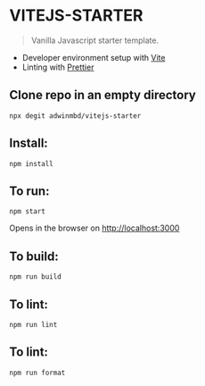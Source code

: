 # VITEJS-STARTER

> Vanilla Javascript starter template.

- Developer environment setup with [Vite](https://github.com/vitejs/vite)
- Linting with [Prettier](https://prettier.io/)

## Clone repo in an empty directory

```
npx degit adwinmbd/vitejs-starter
```

## Install:

```
npm install
```

## To run:

```
npm start
```

Opens in the browser on [http://localhost:3000](http://localhost:3000)

## To build:

```
npm run build
```

## To lint:

```
npm run lint
```

## To lint:

```
npm run format
```
